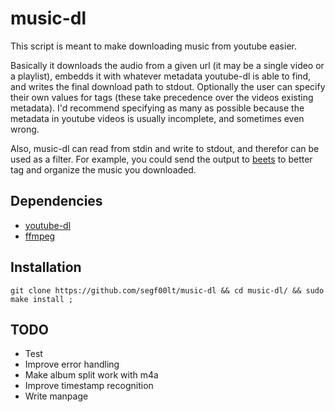 # music-dl

This script is meant to make downloading music from youtube easier.

Basically it downloads the audio from a given url (it may be a single video or
a playlist), embedds it with whatever metadata youtube-dl is able to find, and
writes the final download path to stdout. Optionally the user can specify
their own values for tags (these take precedence over the videos existing
metadata). I'd recommend specifying as many as possible because the
metadata in youtube videos is usually incomplete, and sometimes even wrong.

Also, music-dl can read from stdin and write to stdout, and therefor can be
used as a filter. For example, you could send the output to
[beets](https://beets.io/) to better tag and organize the music you downloaded.

## Dependencies

- [youtube-dl](https://youtube-dl.org/)
- [ffmpeg](https://ffmpeg.org/)

## Installation

`git clone https://github.com/segf00lt/music-dl && cd music-dl/ && sudo make install ;`

## TODO

- Test
- Improve error handling
- Make album split work with m4a
- Improve timestamp recognition
- Write manpage

